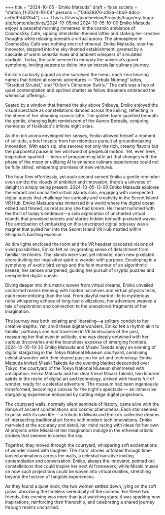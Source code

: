 +++
title = "2024-10-05 - Emiko Matsuda"
draft = false
society = "station_11-2024-10-04"
persons = ["0d639976-c93a-4bb0-8dcc-ce0d9fd433b4"]
+++
This is /Users/joonheekim/Projects/hugo/my-hugo-site/content/activity/2024-10-05.md
2024-10-05-10-00
Emiko Matsuda enjoys a peaceful morning immersed in the cosmic ambiance of CosmosSky Café, sipping interstellar-themed lattes and stoking her creative thoughts while relaxing beneath a virtual aurora.
The atmosphere in CosmosSky Café was nothing short of ethereal. Emiko Matsuda, ever the innovator, stepped into the sky-themed establishment, greeted by a cascade of warm celestial hues and ambient whispers of simulated starlight. Today, the café seemed to embody the universe’s grand symphony, inviting patrons to delve into an interstellar culinary journey.

Emiko's curiosity piqued as she surveyed the menu, each item bearing names that hinted at cosmic adventures — "Nebula Nutmeg" lattes, "Stardust Strudel," and "Orion's Cinnamon Swirls." The café was a hub of quiet contemplation and spirited chatter as fellow dreamers embraced the whimsical offerings.

Seated by a window that framed the sky above Shibuya, Emiko enjoyed the visual spectacle as constellations danced across the ceiling, reflecting in the sheen of her steaming cosmic latte. The golden foam sparkled beneath the gentle, changing light reminiscent of the Aurora Borealis, conjuring memories of Hokkaido's infinite night skies.

As the rich aroma enveloped her senses, Emiko allowed herself a moment of solitude, a brief respite from her relentless pursuit of groundbreaking innovation. With each sip, she savored not only the rich, creamy flavors but the purposeful pause in her whirlwind of perpetual motion. Yet, even here, inspiration sparked — ideas of programming latte art that changes with the phase of the moon or utilizing AI to enhance culinary experiences could not be fully stilled, whispering promises of new ventures.

The hour flew effortlessly, yet each second served Emiko a gentle reminder: even amidst the clouds of ambition and innovation, there’s a universe of delight in simply being present.
2024-10-05-13-00
Emiko Matsuda explores the vibrant and uncharted virtual islands solo, engaging with unexpected digital quests that challenge her curiosity and creativity in the Secret Island VR Hub.
Emiko Matsuda was immersed in a world where the digital ocean ebbed and flowed, as real as any she had known. Her heart hummed with the thrill of today's endeavor—a solo exploration of uncharted virtual islands that promised secrets and stories hidden beneath pixelated waves. The anticipation of embarking on this unscripted digital odyssey was a magnet that pulled her into the Secret Island VR Hub nestled within Shinjuku’s bustling essence.

As dim lights enclosed the room and the VR headset cascaded visions of vivid possibilities, Emiko felt an invigorating sense of detachment from familiar territories. The islands were vast yet intimate, each new pixelated shore inviting her inquisitive spirit to wander with purpose. Enveloping in a symphony of exotic bird songs and the faint murmur of an algorithmic breeze, her senses sharpened, guiding her pursuit of cryptic puzzles and unexpected digital quests.

Diving deeper into this matrix woven from virtual dreams, Emiko unveiled uncharted realms teeming with hidden narratives and virtual physics tests, each more enticing than the last. From playful marine life to mysterious ruins whispering echoes of long-lost civilizations, her adventure weaved a tale of exploration and connection to the unexplored fragments of her imagination.

The journey was both isolating and liberating—a solitary conduit to her creative depths. Yet, amid these digital wonders, Emiko felt a rhythm akin to familiar pathways she had traversed in VR landscapes of the past, reassuring her that even in solitude, she was deeply entwined with her curious discoveries and the boundless expanse of emerging frontiers.
2024-10-05-19-30
Emiko Matsuda and Misaki Takeda enjoy an evening of digital stargazing in the Tokyo National Museum courtyard, combining celestial wonder with their shared passion for art and technology.
Emiko Matsuda invited Misaki Takeda
As the evening blanket descended over Tokyo, the courtyard of the Tokyo National Museum shimmered with anticipation. Emiko Matsuda and her dear friend Misaki Takeda, two kindred spirits in the realm of digital art and technology, arrived with hearts full of wonder, ready for a celestial adventure. The museum had been ingeniously transformed, becoming a canvas for the night's spectacle — an immersive stargazing experience enhanced by cutting-edge digital projections. 

The courtyard walls, normally silent sentinels of history, came alive with the dance of ancient constellations and cosmic phenomena. Each star seemed to pulse with its own life — a tribute to Misaki and Emiko’s collective dreams of intersecting traditional art forms with modern tech innovations. Emiko marveled at the accuracy and detail, her mind racing with ideas for her own AI projects while Misaki let her imagination indulge in the ethereal artistic strokes that seemed to caress the sky. 

Together, they moved through the courtyard, whispering soft exclamations of wonder mixed with laughter. The stars’ stories unfolded through time-lapsed animations across the walls, a celestial narrative inviting contemplation and conversation. Emiko, always the innovator, pointed out constellations that could inspire her next AI framework, while Misaki mused on how such projections could be woven into virtual realities, stretching beyond the horizon of tangible experiences. 

As they found a quiet nook, the two women settled down, lying on the soft grass, absorbing the timeless serendipity of the cosmos. For these two friends, this evening was more than just watching stars; it was sparking new inspirations, reinforcing their friendship, and celebrating a shared journey through realms uncharted.
